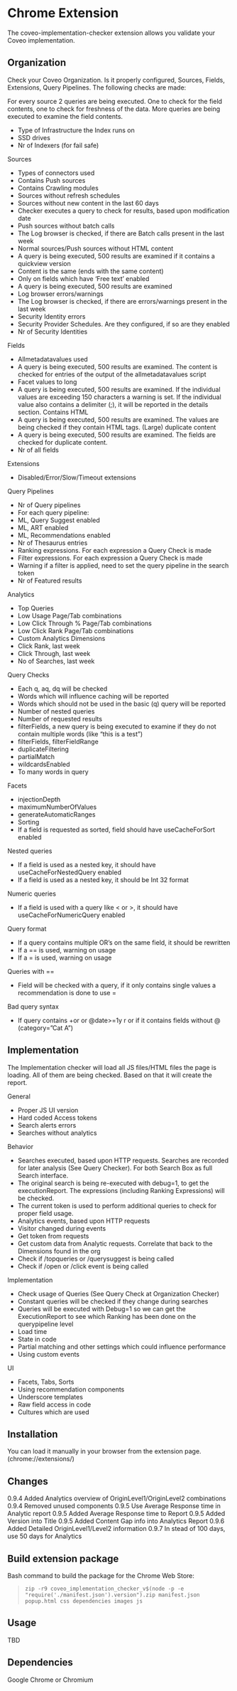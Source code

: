# Chrome Extension
The coveo-implementation-checker extension allows you validate your Coveo implementation.

## Organization
Check your Coveo Organization. Is it properly configured, Sources, Fields, Extensions, Query Pipelines.
The following checks are made:

For every source 2 queries are being executed. One to check for the field contents, one to check for freshness of the data. More queries are being executed to examine the field contents.
- Type of Infrastructure the Index runs on
- SSD drives
- Nr of Indexers (for fail safe)

Sources
- Types of connectors used
- Contains Push sources
- Contains Crawling modules
- Sources without refresh schedules
- Sources without new content in the last 60 days
- Checker executes a query to check for results, based upon modification date
- Push sources without batch calls
- The Log browser is checked, if there are Batch calls present in the last week
- Normal sources/Push sources without HTML content
- A query is being executed, 500 results are examined if it contains a quickview version
- Content is the same (ends with the same content)
- Only on fields which have ‘Free text’ enabled
- A query is being executed, 500 results are examined
- Log browser errors/warnings
- The Log browser is checked, if there are errors/warnings present in the last week
- Security Identity errors
- Security Provider Schedules. Are they configured, if so are they enabled
- Nr of Security Identities

Fields
- Allmetadatavalues used
- A query is being executed, 500 results are examined. The content is checked for entries of the output of the allmetadatavalues script
- Facet values to long
- A query is being executed, 500 results are examined. If the individual values are exceeding 150 characters a warning is set. If the individual value also contains a delimiter (;), it will be reported in the details section.
Contains HTML
- A query is being executed, 500 results are examined. The values are being checked if they contain HTML tags.
(Large) duplicate content
- A query is being executed, 500 results are examined. The fields are checked for duplicate content. 
- Nr of all fields

Extensions
- Disabled/Error/Slow/Timeout extensions

Query Pipelines
- Nr of Query pipelines
- For each query pipeline:
- ML, Query Suggest enabled
- ML, ART enabled
- ML, Recommendations enabled
- Nr of Thesaurus entries
- Ranking expressions. For each expression a Query Check is made
- Filter expressions. For each expression a Query Check is made
- Warning if a filter is applied, need to set the query pipeline in the search token
- Nr of Featured results

Analytics
- Top Queries
- Low Usage Page/Tab combinations
- Low Click Through % Page/Tab combinations
- Low Click Rank Page/Tab combinations
- Custom Analytics Dimensions
- Click Rank, last week
- Click Through, last week
- No of Searches, last week

Query Checks
- Each q, aq, dq will be checked
- Words which will influence caching will be reported
- Words which should not be used in the basic (q) query will be reported
- Number of nested queries
- Number of requested results
- filterFields, a new query is being executed to examine if they do not contain multiple words (like “this is a test”)
- filterFields, filterFieldRange
- duplicateFiltering
- partialMatch
- wildcardsEnabled
- To many words in query

Facets
- injectionDepth
- maximumNumberOfValues
- generateAutomaticRanges
- Sorting
- If a field is requested as sorted, field should have useCacheForSort enabled

Nested queries
- If a field is used as a nested key, it should have useCacheForNestedQuery enabled
- If a field is used as a nested key, it should be Int 32 format

Numeric queries
- If a field is used with a query like < or >, it should have useCacheForNumericQuery enabled

Query format
- If a query contains multiple OR’s on the same field, it should be rewritten
- If a == is used, warning on usage
- If a = is used, warning on usage

Queries with ==
- Field will be checked with a query, if it only contains single values a recommendation is done to use =

Bad query syntax
- If query contains +or or @date>=1y r or if it contains fields without @ (category=”Cat A”)


## Implementation
The Implementation checker will load all JS files/HTML files the page is loading. All of them are being checked. Based on that it will create the report.

General
- Proper JS UI version
- Hard coded Access tokens
- Search alerts errors
- Searches without analytics

Behavior
- Searches executed, based upon HTTP requests. Searches are recorded for later analysis (See Query Checker). For both Search Box as full Search interface.
- The original search is being re-executed with debug=1, to get the executionReport. The expressions (including Ranking Expressions) will be checked.
- The current token is used to perform additional queries to check for proper field usage.
- Analytics events, based upon HTTP requests
- Visitor changed during events
- Get token from requests
- Get custom data from Analytic requests. Correlate that back to the Dimensions found in the org
- Check if /topqueries or /querysuggest is being called
- Check if /open or /click event is being called

Implementation
- Check usage of Queries (See Query Check at Organization Checker)
- Constant queries will be checked if they change during searches
- Queries will be executed with Debug=1 so we can get the ExecutionReport to see which Ranking has been done on the querypipeline level
- Load time
- State in code
- Partial matching and other settings which could influence performance
- Using custom events

UI 
- Facets, Tabs, Sorts
- Using recommendation components
- Underscore templates
- Raw field access in code
- Cultures which are used


## Installation
You can load it manually in your browser from the extension page. (chrome://extensions/)

## Changes
0.9.4 Added Analytics overview of OriginLevel1/OriginLevel2 combinations
0.9.4 Removed unused components
0.9.5 Use Average Response time in Analytic report
0.9.5 Added Average Response time to Report
0.9.5 Added Version into Title
0.9.5 Added Content Gap info into Analytics Report
0.9.6 Added Detailed OriginLevel1/Level2 information
0.9.7 In stead of 100 days, use 50 days for Analytics

## Build extension package

Bash command to build the package for the Chrome Web Store:
> `zip -r9 coveo_implementation_checker_v$(node -p -e "require('./manifest.json').version").zip manifest.json popup.html css dependencies images js`

## Usage

TBD

## Dependencies
Google Chrome or Chromium

